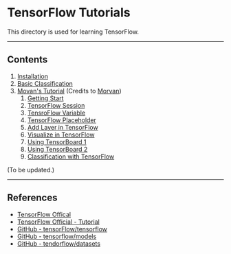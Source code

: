 # TensorFlow Tutorials

This directory is used for learning TensorFlow.

---
## Contents

1. [Installation](1_install)
2. [Basic Classification](2_basic)
3. [Movan's Tutorial](3-Movan) (Credits to [Morvan](https://github.com/MorvanZhou))
    1. [Getting Start](3-Movan/1-Basic)
    2. [TensorFlow Session](3-Movan/2-Session)
    3. [TensroFlow Variable](3-Movan/3-Variable)
    4. [TensorFlow Placeholder](3-Movan/4-Placeholder)
    5. [Add Layer in TensorFlow](3-Movan/5-AddLayer)
    6. [Visualize in TensorFlow](3-Movan/6-Visualize)
    7. [Using TensorBoard 1](3-Movan/7-TensorBoard1)
    8. [Using TensorBoard 2](3-Movan/8-TensorBoard2)
    9. [Classification with TensorFlow](3-Movan/9-Classification)

(To be updated.)

---
## References

* [TensorFlow Offical](https://www.tensorflow.org/)
* [TensorFlow Official - Tutorial](https://www.tensorflow.org/tutorials/)
* [GitHub - tensorFlow/tensorflow](https://github.com/tensorflow/tensorflow)
* [GitHub - tensorflow/models](https://github.com/tensorflow/models)
* [GitHub - tendorflow/datasets](https://github.com/tensorflow/datasets)